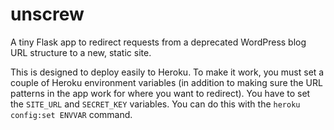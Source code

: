 unscrew
=======

A tiny Flask app to redirect requests from a deprecated WordPress blog URL structure to a new, static site.

This is designed to deploy easily to Heroku. To make it work, you must set a couple of Heroku environment variables (in addition to making sure the URL patterns in the app work for where you want to redirect). You have to set the ```SITE_URL``` and ```SECRET_KEY``` variables. You can do this with the ```heroku config:set ENVVAR``` command.
